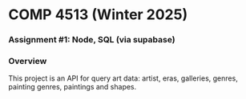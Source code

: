 # COMP 4513 (Winter 2025)
### Assignment #1: Node, SQL (via supabase)

### Overview
This project is an API for query art data: artist, eras, galleries, genres, painting genres, paintings and shapes.
  
